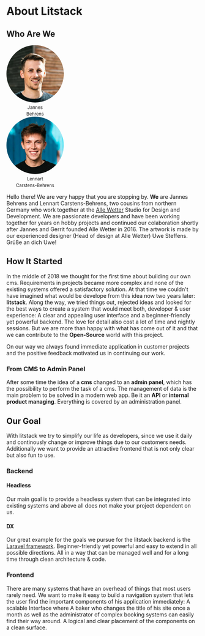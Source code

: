 # About Litstack

## Who Are We

<div class="flex justify-around my-6">
    <div style="max-width:150px;" class="mx-2">
        <img src="./screens/jb.jpeg" style="border-radius: 100%;">
        <center class="text-center"><small>Jannes <br>Behrens</small></center>
    </div>
    <div style="max-width:150px;" class="mx-2">
        <img src="./screens/cbl.jpeg" style="border-radius: 100%; ">
        <center class="text-center"><small>Lennart <br>Carstens-Behrens</small></center>
    </div>
</div>

Hello there! We are very happy that you are stopping by. **We** are Jannes
Behrens and Lennart Carstens-Behrens, two cousins from northern Germany who work
together at the [Alle Wetter](https://aw-studio.de) Studio for Design and
Development. We are passionate developers and have been working together for
years on hobby projects and continued our colaboration shortly after Jannes and
Gerrit founded Alle Wetter in 2016. The artwork is made by our experienced
designer (Head of design at Alle Wetter) Uwe Steffens. Grüße an dich Uwe!

## How It Started

In the middle of 2018 we thought for the first time about building our own cms.
Requirements in projects became more complex and none of the existing systems
offered a satisfactory solution. At that time we couldn't have imagined what
would be develope from this idea now two years later: **litstack**. Along the way,
we tried things out, rejected ideas and looked for the best ways to create a
system that would meet both, developer & user experience: A clear and appealing
user interface and a beginner-friendly yet powerful backend. The love for detail
also cost a lot of time and nightly sessions. But we are more than happy
with what has come out of it and that we can contribute to the **Open-Source**
world with this project.

On our way we always found immediate application in customer projects and the
positive feedback motivated us in continuing our work.

### From CMS to Admin Panel

After some time the idea of a **cms** changed to an **admin panel**, which has
the possibility to perform the task of a cms. The management of data is the
main problem to be solved in a modern web app. Be it an **API** or **internal
product managing**. Everything is covered by an administration panel.

## Our Goal

With litstack we try to simplify our life as developers, since we use it daily
and continously change or improve things due to our customers needs.
Additionally we want to provide an attractive frontend that is not only clear
but also fun to use.

### Backend

#### Headless

Our main goal is to provide a headless system that can be integrated into
existing systems and above all does not make your project dependent on us.

#### DX

Our great example for the goals we pursue for the litstack backend is the
[Laravel framework](https://laravel.com). Beginner-friendly yet powerful and
easy to extend in all possible directions. All in a way that can be managed well
and for a long time through clean architecture & code.

### Frontend

There are many systems that have an overhead of things that most users rarely
need. We want to make it easy to build a navigation system that lets the user
find the important components of his application immediately: A scalable
Interface where A baker who changes the title of his site once a month as well
as the administrator of complex booking systems can easily find their way
around. A logical and clear placement of the components on a clean surface.

